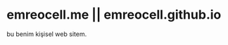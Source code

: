 # emreocell.me || emreocell.github.io
bu benim kişisel web sitem.
<a href="emreocell.me" target="_blank"></a>

